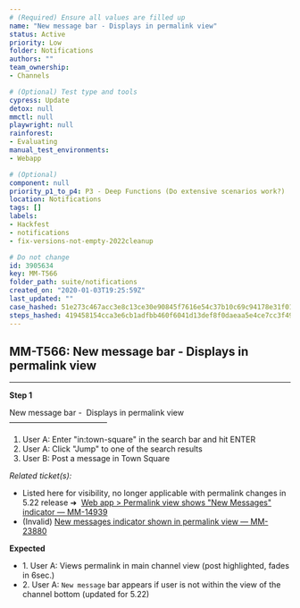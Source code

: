 ```yaml
---
# (Required) Ensure all values are filled up
name: "New message bar - Displays in permalink view"
status: Active
priority: Low
folder: Notifications
authors: ""
team_ownership: 
- Channels

# (Optional) Test type and tools
cypress: Update
detox: null
mmctl: null
playwright: null
rainforest: 
- Evaluating
manual_test_environments: 
- Webapp

# (Optional)
component: null
priority_p1_to_p4: P3 - Deep Functions (Do extensive scenarios work?)
location: Notifications
tags: []
labels: 
- Hackfest
- notifications
- fix-versions-not-empty-2022cleanup

# Do not change
id: 3905634
key: MM-T566
folder_path: suite/notifications
created_on: "2020-01-03T19:25:59Z"
last_updated: ""
case_hashed: 51e273c467acc3e8c13ce30e90845f7616e54c37b10c69c94178e31f01a5ae27d9d0b4542cb814e967a9ecbe5f14ceba
steps_hashed: 419458154cca3e6cb1adfbb460f6041d13def8f0daeaa5e4ce7cc3f499fd1a13a2ba005c173619eb7ee225afa7515e68
---
```


## MM-T566: New message bar - Displays in permalink view

---

**Step 1**

New message bar -  Displays in permalink view\
–––––––––––––––––––––––––

1. User A: Enter "in:town-square" in the search bar and hit ENTER
2. User A: Click "Jump" to one of the search results
3. User B: Post a message in Town Square

_Related ticket(s):_

- Listed here for visibility, no longer applicable with permalink changes in 5.22 release ➜  [Web app > Permalink view shows "New Messages" indicator — MM-14939](https://mattermost.atlassian.net/browse/MM-14939)
- (Invalid) [New messages indicator shown in permalink view — MM-23880](https://mattermost.atlassian.net/browse/MM-23880)

**Expected**

- 1\. User A: Views permalink in main channel view (post highlighted, fades in 6sec.)
- 2\. User A: `New message` bar appears if user is not within the view of the channel bottom (updated for 5.22)
